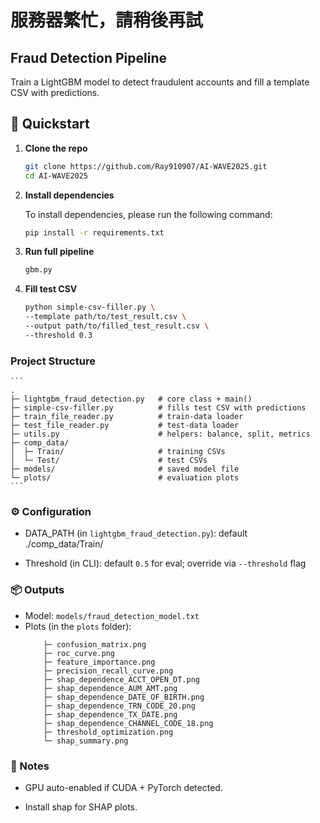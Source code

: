 # 服務器繁忙，請稍後再試

## Fraud Detection Pipeline

Train a LightGBM model to detect fraudulent accounts and fill a template CSV with predictions.

## 🚀 Quickstart

1. **Clone the repo**  
   ```bash
   git clone https://github.com/Ray910907/AI-WAVE2025.git
   cd AI-WAVE2025
    ```

2. **Install dependencies**

    To install dependencies, please run the following command:
    ```bash
    pip install -r requirements.txt
    ```

3. **Run full pipeline**
    ```bash
    gbm.py
    ```

4. **Fill test CSV**
    ```bash
    python simple-csv-filler.py \
    --template path/to/test_result.csv \
    --output path/to/filled_test_result.csv \
    --threshold 0.3
    ```

### Project Structure
    ```
    .
    ├─ lightgbm_fraud_detection.py   # core class + main()
    ├─ simple-csv-filler.py          # fills test CSV with predictions
    ├─ train_file_reader.py          # train-data loader
    ├─ test_file_reader.py           # test-data loader
    ├─ utils.py                      # helpers: balance, split, metrics
    ├─ comp_data/
    │  ├─ Train/                     # training CSVs
    │  └─ Test/                      # test CSVs
    ├─ models/                       # saved model file
    └─ plots/                        # evaluation plots
    ```

### ⚙️ Configuration
- DATA_PATH (in `lightgbm_fraud_detection.py`): default ./comp_data/Train/

- Threshold (in CLI): default `0.5` for eval; override via `--threshold` flag

### 📦 Outputs
- Model: `models/fraud_detection_model.txt`
- Plots (in the `plots` folder):
    ```
        ├─ confusion_matrix.png
        ├─ roc_curve.png
        ├─ feature_importance.png
        ├─ precision_recall_curve.png
        ├─ shap_dependence_ACCT_OPEN_DT.png
        ├─ shap_dependence_AUM_AMT.png
        ├─ shap_dependence_DATE_OF_BIRTH.png
        ├─ shap_dependence_TRN_CODE_20.png
        ├─ shap_dependence_TX_DATE.png
        ├─ shap_dependence_CHANNEL_CODE_18.png
        ├─ threshold_optimization.png
        └─ shap_summary.png
    ```

### 📝 Notes
- GPU auto-enabled if CUDA + PyTorch detected.

- Install shap for SHAP plots.
